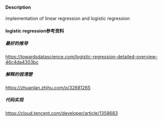 #### Description

implementation of linear regression and logistic regression

#### logistic regression参考资料

##### 最好的推导

https://towardsdatascience.com/logistic-regression-detailed-overview-46c4da4303bc

##### 解释的很清楚

https://zhuanlan.zhihu.com/p/32681265

##### 代码实现

https://cloud.tencent.com/developer/article/1358683



